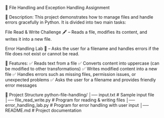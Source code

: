 📂 File Handling and Exception Handling Assignment

📖 Description:
This project demonstrates how to manage files and handle errors gracefully in Python.
It is divided into two main tasks:

File Read & Write Challenge 🖋️ – Reads a file, modifies its content, and writes it into a new file.

Error Handling Lab 🧪 – Asks the user for a filename and handles errors if the file does not exist or cannot be read.

🚀 Features:
✅ Reads text from a file
✅ Converts content into uppercase (can be modified to other transformations)
✅ Writes modified content into a new file
✅ Handles errors such as missing files, permission issues, or unexpected problems
✅ Asks the user for a filename and provides friendly error messages

📂 Project Structure
python-file-handling/
│── input.txt              # Sample input file 
│── file_read_write.py     # Program for reading & writing files
│── error_handling_lab.py  # Program for error handling with user input
│── README.md              # Project documentation
